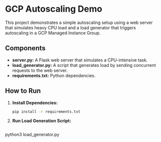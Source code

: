 # GCP Autoscaling Demo

This project demonstrates a simple autoscaling setup using a web server that simulates heavy CPU load and a load generator that triggers autoscaling in a GCP Managed Instance Group.

## Components

- **server.py:** A Flask web server that simulates a CPU-intensive task.
- **load_generator.py:** A script that generates load by sending concurrent requests to the web server.
- **requirements.txt:** Python dependencies.

## How to Run

1. **Install Dependencies:**

   ```bash
   pip install -r requirements.txt

2. **Run Load Generation Script:**

   ```bash
 python3 load_generator.py
